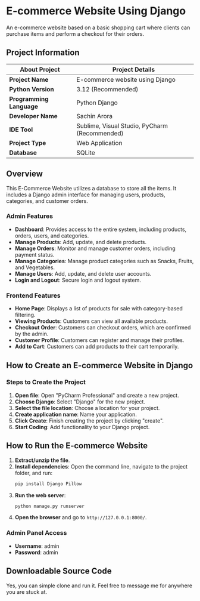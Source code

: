 # E-commerce Website Using Django

An e-commerce website based on a basic shopping cart where clients can purchase items and perform a checkout for their orders.

## Project Information

| About Project           | Project Details                       |
|-------------------------|---------------------------------------|
| **Project Name**        | E-commerce website using Django       |
| **Python Version**      | 3.12 (Recommended)                     |
| **Programming Language**| Python Django                         |
| **Developer Name**      | Sachin Arora                     |
| **IDE Tool**            | Sublime, Visual Studio, PyCharm (Recommended) |
| **Project Type**        | Web Application                       |
| **Database**            | SQLite                                |

## Overview

This E-Commerce Website utilizes a database to store all the items. It includes a Django admin interface for managing users, products, categories, and customer orders.

### Admin Features

- **Dashboard**: Provides access to the entire system, including products, orders, users, and categories.
- **Manage Products**: Add, update, and delete products.
- **Manage Orders**: Monitor and manage customer orders, including payment status.
- **Manage Categories**: Manage product categories such as Snacks, Fruits, and Vegetables.
- **Manage Users**: Add, update, and delete user accounts.
- **Login and Logout**: Secure login and logout system.

### Frontend Features

- **Home Page**: Displays a list of products for sale with category-based filtering.
- **Viewing Products**: Customers can view all available products.
- **Checkout Order**: Customers can checkout orders, which are confirmed by the admin.
- **Customer Profile**: Customers can register and manage their profiles.
- **Add to Cart**: Customers can add products to their cart temporarily.

## How to Create an E-commerce Website in Django

### Steps to Create the Project

1. **Open file**: Open "PyCharm Professional" and create a new project.
2. **Choose Django**: Select "Django" for the new project.
3. **Select the file location**: Choose a location for your project.
4. **Create application name**: Name your application.
5. **Click Create**: Finish creating the project by clicking "create".
6. **Start Coding**: Add functionality to your Django project.

## How to Run the E-commerce Website

1. **Extract/unzip the file**.
2. **Install dependencies**: Open the command line, navigate to the project folder, and run:
    ```sh
    pip install Django Pillow
    ```
3. **Run the web server**:
    ```sh
    python manage.py runserver
    ```
4. **Open the browser** and go to `http://127.0.0.1:8000/`.

### Admin Panel Access

- **Username**: admin
- **Password**: admin

## Downloadable Source Code

Yes, you can simple clone and run it. Feel free to message me for anywhere you are stuck at.


